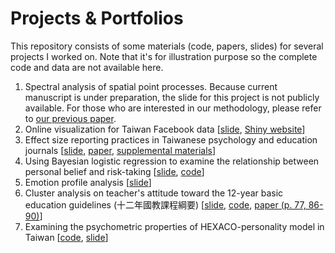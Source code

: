 # Projects & Portfolios
This repository consists of some materials (code, papers, slides) for several projects I worked on. Note that it's for illustration purpose so the complete code and data are not available here.

1. Spectral analysis of spatial point processes. Because current manuscript is under preparation, the slide for this project is not publicly available. For those who are interested in our methodology, please refer to [our previous paper](https://arxiv.org/pdf/2401.06403).
2. Online visualization for Taiwan Facebook data [[slide](https://github.com/qwding101/Projects-Portfolios/blob/main/02%20FBIssueAnalysis/2016FBissueAnalysis.pdf), [Shiny website](https://rayrdemo.shinyapps.io/DSRshiny_upload/)]
3. Effect size reporting practices in Taiwanese psychology and education journals [[slide](https://github.com/qwding101/Projects-Portfolios/blob/main/03%20EffectSize/EffectSizeReview_slide.pdf), [paper](https://github.com/qwding101/Projects-Portfolios/blob/main/03%20EffectSize/ESreview_paper.pdf), [supplemental  materials](https://osf.io/n69xs/)]
4. Using Bayesian logistic regression to examine the relationship between personal belief and risk-taking [[slide](https://github.com/qwding101/Projects-Portfolios/blob/main/04%20BayesianLogistic/ValueAndRisktaking.pdf), [code](https://github.com/qwding101/Projects-Portfolios/blob/main/04%20BayesianLogistic/BayesianLogistic.R)]
5. Emotion profile analysis  [[slide](https://github.com/qwding101/Projects-Portfolios/blob/main/05%20EmoIndex/emo%20index.pdf)]
6. Cluster analysis on teacher's attitude toward the 12-year basic education guidelines (十二年國教課程綱要) [[slide](https://github.com/qwding101/Projects-Portfolios/blob/main/06%20ClusterAnalysisEdu/2020TeacherReady_slide.pdf), [code](https://github.com/qwding101/Projects-Portfolios/blob/main/06%20ClusterAnalysisEdu/ClusterAnalysisTeacher.Rmd), [paper (p. 77, 86-90)](https://github.com/qwding101/Projects-Portfolios/blob/main/06%20ClusterAnalysisEdu/2020TeacherReady.pdf)]
7. Examining the psychometric properties of HEXACO-personality model in Taiwan [[code](https://github.com/qwding101/Projects-Portfolios/blob/main/07%20ScaleVal/HEXACO_upload.Rmd), [slide](https://github.com/qwding101/Projects-Portfolios/blob/main/07%20ScaleVal/Lec_HEXACO_pdf_short.pdf)]
